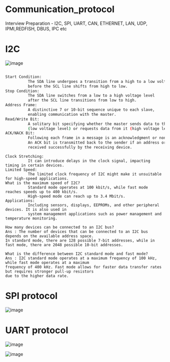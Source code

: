 # Communication_protocol
Interview Preparation - I2C, SPI, UART, CAN, ETHERNET, LAN, UDP, IPMI,REDFISH, DBUS, IPC etc

# I2C
![image](https://github.com/user-attachments/assets/489ce3cd-cb04-4020-8ec8-0ccc26874612)
``` bash

Start Condition:
          The SDA line undergoes a transition from a high to a low voltage level
          before the SCL line shifts from high to low.
Stop Condition:
          The SDA line switches from a low to a high voltage level
          after the SCL line transitions from low to high.
Address Frame:
          A distinctive 7 or 10-bit sequence unique to each slave,
          enabling communication with the master.
Read/Write Bit:
          A solitary bit specifying whether the master sends data to the slave
          (low voltage level) or requests data from it (high voltage level).
ACK/NACK Bit:
          Following each frame in a message is an acknowledgment or non-acknowledgment bit.
          An ACK bit is transmitted back to the sender if an address or data frame was
          received successfully by the receiving device.

```
``` questions
Clock Stretching:
          It can introduce delays in the clock signal, impacting timing in certain devices.
Limited Speed:
          The limited clock frequency of I2C might make it unsuitable for high-speed applications.
What is the maximum speed of I2C?
          Standard mode operates at 100 kbit/s, while fast mode reaches speeds up to 400 kbit/s.
          High-speed mode can reach up to 3.4 Mbit/s.
Applications:
          Including sensors, displays, EEPROMs, and other peripheral devices. It is also used in
          system management applications such as power management and temperature monitoring.
```
```
How many devices can be connected to an I2C bus?
Ans : The number of devices that can be connected to an I2C bus depends on the available address space.
In standard mode, there are 128 possible 7-bit addresses, while in fast mode, there are 2048 possible 10-bit addresses.

```
```
What is the difference between I2C standard mode and fast mode?
Ans : I2C standard mode operates at a maximum frequency of 100 kHz, while fast mode operates at a maximum
frequency of 400 kHz. Fast mode allows for faster data transfer rates but requires stronger pull-up resistors
due to the higher data rate.
```
# SPI protocol

![image](https://github.com/user-attachments/assets/c18d1b23-5fba-45dc-91e4-bef4a029a0d4)


# UART protocol
![image](https://github.com/user-attachments/assets/3fd66942-2905-487d-b0b4-435b64438c9d)

![image](https://github.com/user-attachments/assets/46243c57-c4db-4571-bbaf-fc7fe70a337f)

